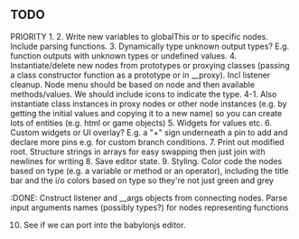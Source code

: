 ## TODO

PRIORITY 1. 
2. Write new variables to globalThis or to specific nodes. Include parsing functions.
3. Dynamically type unknown output types? E.g. function outputs with unknown types or undefined values.
4. Instantiate/delete new nodes from prototypes or proxying classes (passing a class constructor function as a prototype or in __proxy). Incl listener cleanup. Node menu should be based on node and then available methods/values. We should include icons to indicate the type.
    4-1. Also instantiate class instances in proxy nodes or other node instances (e.g. by getting the initial values and copying it to a new name) so you can create lots of entities (e.g. html or game objects)
5. Widgets for values etc. 
6. Custom widgets or UI overlay? E.g. a "+" sign underneath a pin to add and declare more pins e.g. for custom branch conditions.
7. Print out modified root. Structure strings in arrays for easy swapping then just join with newlines for writing
8. Save editor state.
9. Styling. Color code the nodes based on type (e.g. a variable or method or an operator), including the title bar and the i/o colors based on type so they're not just green and grey

:DONE: 
Cnstruct listener and __args objects from connecting nodes.
Parse input arguments names (possibly types?) for nodes representing functions


10. See if we can port into the babylonjs editor. 